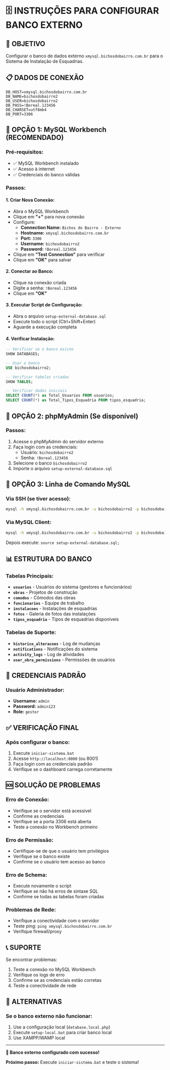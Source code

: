 # 🗄️ INSTRUÇÕES PARA CONFIGURAR BANCO EXTERNO

## 🎯 **OBJETIVO**
Configurar o banco de dados externo `xmysql.bichosdobairro.com.br` para o Sistema de Instalação de Esquadrias.

## 📋 **DADOS DE CONEXÃO**
```
DB_HOST=xmysql.bichosdobairro.com.br
DB_NAME=bichosdobairro2
DB_USER=bichosdobairro2
DB_PASS=!Boreal.123456
DB_CHARSET=utf8mb4
DB_PORT=3306
```

## 🚀 **OPÇÃO 1: MySQL Workbench (RECOMENDADO)**

### **Pré-requisitos:**
- ✅ MySQL Workbench instalado
- ✅ Acesso à internet
- ✅ Credenciais do banco válidas

### **Passos:**

#### **1. Criar Nova Conexão:**
- Abra o MySQL Workbench
- Clique em **"+"** para nova conexão
- Configure:
  - **Connection Name:** `Bichos do Bairro - Externo`
  - **Hostname:** `xmysql.bichosdobairro.com.br`
  - **Port:** `3306`
  - **Username:** `bichosdobairro2`
  - **Password:** `!Boreal.123456`
- Clique em **"Test Connection"** para verificar
- Clique em **"OK"** para salvar

#### **2. Conectar ao Banco:**
- Clique na conexão criada
- Digite a senha: `!Boreal.123456`
- Clique em **"OK"**

#### **3. Executar Script de Configuração:**
- Abra o arquivo `setup-external-database.sql`
- Execute todo o script (Ctrl+Shift+Enter)
- Aguarde a execução completa

#### **4. Verificar Instalação:**
```sql
-- Verificar se o banco existe
SHOW DATABASES;

-- Usar o banco
USE bichosdobairro2;

-- Verificar tabelas criadas
SHOW TABLES;

-- Verificar dados iniciais
SELECT COUNT(*) as Total_Usuarios FROM usuarios;
SELECT COUNT(*) as Total_Tipos_Esquadria FROM tipos_esquadria;
```

## 🔧 **OPÇÃO 2: phpMyAdmin (Se disponível)**

### **Passos:**
1. Acesse o phpMyAdmin do servidor externo
2. Faça login com as credenciais:
   - Usuário: `bichosdobairro2`
   - Senha: `!Boreal.123456`
3. Selecione o banco `bichosdobairro2`
4. Importe o arquivo `setup-external-database.sql`

## 🔧 **OPÇÃO 3: Linha de Comando MySQL**

### **Via SSH (se tiver acesso):**
```bash
mysql -h xmysql.bichosdobairro.com.br -u bichosdobairro2 -p bichosdobairro2 < setup-external-database.sql
```

### **Via MySQL Client:**
```bash
mysql -h xmysql.bichosdobairro.com.br -u bichosdobairro2 -p bichosdobairro2
```
Depois execute: `source setup-external-database.sql;`

## 📊 **ESTRUTURA DO BANCO**

### **Tabelas Principais:**
- **`usuarios`** - Usuários do sistema (gestores e funcionários)
- **`obras`** - Projetos de construção
- **`comodos`** - Cômodos das obras
- **`funcionarios`** - Equipe de trabalho
- **`instalacoes`** - Instalações de esquadrias
- **`fotos`** - Galeria de fotos das instalações
- **`tipos_esquadria`** - Tipos de esquadrias disponíveis

### **Tabelas de Suporte:**
- **`historico_alteracoes`** - Log de mudanças
- **`notifications`** - Notificações do sistema
- **`activity_logs`** - Log de atividades
- **`user_obra_permissions`** - Permissões de usuários

## 🔑 **CREDENCIAIS PADRÃO**

### **Usuário Administrador:**
- **Username:** `admin`
- **Password:** `admin123`
- **Role:** `gestor`

## ✅ **VERIFICAÇÃO FINAL**

### **Após configurar o banco:**
1. Execute `iniciar-sistema.bat`
2. Acesse `http://localhost:8000` (ou 8001)
3. Faça login com as credenciais padrão
4. Verifique se o dashboard carrega corretamente

## 🆘 **SOLUÇÃO DE PROBLEMAS**

### **Erro de Conexão:**
- Verifique se o servidor está acessível
- Confirme as credenciais
- Verifique se a porta 3306 está aberta
- Teste a conexão no Workbench primeiro

### **Erro de Permissão:**
- Certifique-se de que o usuário tem privilégios
- Verifique se o banco existe
- Confirme se o usuário tem acesso ao banco

### **Erro de Schema:**
- Execute novamente o script
- Verifique se não há erros de sintaxe SQL
- Confirme se todas as tabelas foram criadas

### **Problemas de Rede:**
- Verifique a conectividade com o servidor
- Teste ping: `ping xmysql.bichosdobairro.com.br`
- Verifique firewall/proxy

## 📞 **SUPORTE**

Se encontrar problemas:
1. Teste a conexão no MySQL Workbench
2. Verifique os logs de erro
3. Confirme se as credenciais estão corretas
4. Teste a conectividade de rede

## 🔄 **ALTERNATIVAS**

### **Se o banco externo não funcionar:**
1. Use a configuração local (`database.local.php`)
2. Execute `setup-local.bat` para criar banco local
3. Use XAMPP/WAMP local

---

**🎉 Banco externo configurado com sucesso!**

**Próximo passo:** Execute `iniciar-sistema.bat` e teste o sistema!
